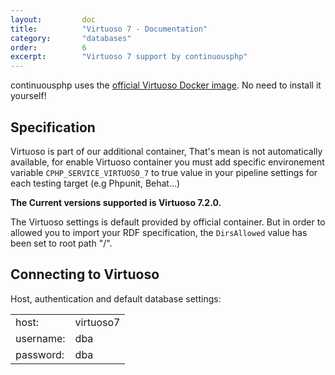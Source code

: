 ```yaml
---
layout:         doc
title:          "Virtuoso 7 - Documentation"
category:       "databases"
order:          6
excerpt:        "Virtuoso 7 support by continuousphp"
---
```


continuousphp uses the [official Virtuoso Docker image](https://hub.docker.com/r/tenforce/virtuoso/). No need to install it yourself!

## Specification
Virtuoso is part of our additional container, That's mean is not automatically available, for enable Virtuoso container you must add specific
environement variable `CPHP_SERVICE_VIRTUOSO_7` to true value in your pipeline settings for each testing target (e.g Phpunit, Behat...)

__The Current versions supported is Virtuoso 7.2.0.__

The Virtuoso settings is default provided by official container.
But in order to allowed you to import your RDF specification, the `DirsAllowed` value has been set to root path "/".

## Connecting to Virtuoso

Host, authentication and default database settings:

<table>
  <tr>
    <td>host:</td><td>virtuoso7</td> 
  </tr>
  <tr>
    <td>username:</td><td>dba</td> 
  </tr>
  <tr>
    <td>password:</td><td>dba</td>
  </tr>
</table>

